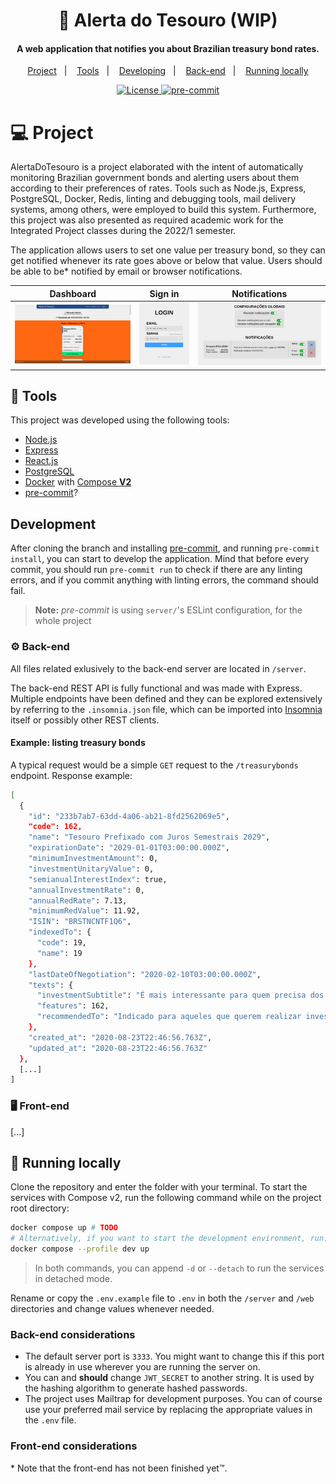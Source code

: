 <h1 align="center">
    <!-- <img alt="AlertaDoTesouro" title="AlertaDoTesouro" src=".github/AlertaDoTesouro.svg" width="200px" />
    <br/
    > -->
    🚨 Alerta do Tesouro (WIP)
</h1>

<h4 align="center">
A web application that notifies you about Brazilian treasury bond rates.
</h4>

<p align="center">
  <a href="#-project">Project</a>&nbsp;&nbsp;&nbsp;|&nbsp;&nbsp;&nbsp;
  <a href="#-tools">Tools</a>&nbsp;&nbsp;&nbsp;|&nbsp;&nbsp;&nbsp;
  <a href="#-tools">Developing</a>&nbsp;&nbsp;&nbsp;|&nbsp;&nbsp;&nbsp;
  <a href="#-back-end">Back-end</a>&nbsp;&nbsp;&nbsp;|&nbsp;&nbsp;&nbsp;
  <a href="#-running-locally">Running locally</a>
</p>

<p align="center">
  <!-- <img alt="HerokuStatus" src="https://heroku-shields.herokuapp.com/covid19nowbot"> -->
  <a href="./LICENSE">
    <img alt="License" src="https://img.shields.io/badge/License-GPL%20v3-blue.svg" />
  </a>
  <a href="https://github.com/pre-commit/pre-commit">
    <img src="https://img.shields.io/badge/pre--commit-enabled-brightgreen?logo=pre-commit&logoColor=white" alt="pre-commit" style="max-width:100%;">
  </a>
</p>

# 💻 Project

AlertaDoTesouro is a project elaborated with the intent of automatically monitoring Brazilian government bonds and alerting users about them according to their preferences of rates. Tools such as Node.js, Express, PostgreSQL, Docker, Redis, linting and debugging tools, mail delivery systems, among others, were employed to build this system.
Furthermore, this project was also presented as required academic work for the Integrated Project classes during the 2022/1 semester.

The application allows users to set one value per treasury bond, so they can get notified whenever its rate goes above or below that value. Users should be able to be* notified by email or browser notifications.

<table>
    <thead>
        <tr>
          <th>Dashboard</th>
          <th>Sign in</th>
          <th>Notifications</th>
        </tr>
    </thead>
    <tbody>
        <tr>
            <td><a target="_blank" href=".github/dashboard.png"><img src=".github/dashboard.png" alt="Dashboard page" style="max-width: 100%; --darkreader-inline-outline:#b30000;" title=""/></td>
            <td><a target="_blank" href=".github/sign_in.png"><img src=".github/sign_in.png" alt="Sign in page" style="max-width:100%;"/></td>
            <td><a target="_blank" href=".github/notifications.png"><img src=".github/notifications.png" alt="Notifications page" style="max-width:100%;"/></td>
        </tr>
    </tbody>
</table>

## 🔧 Tools

This project was developed using the following tools:

- [Node.js](https://nodejs.org/en/)
- [Express](https://expressjs.com/)
- [React.js](http://reactjs.org/)
- [PostgreSQL](https://www.postgresql.org/)
- [Docker](https://www.docker.com/) with [Compose __V2__](https://docs.docker.com/compose/#compose-v2-and-the-new-docker-compose-command)
- [pre-commit]?

[pre-commit]: https://pre-commit.com/

## Development

After cloning the branch and installing [pre-commit], and running `pre-commit install`, you can start to develop the application. Mind that before every commit, you should run `pre-commit run` to check if there are any linting errors, and if you commit anything with linting errors, the command should fail.

> __Note:__ _pre-commit_ is using `server/`'s ESLint configuration, for the whole project

### ⚙️ Back-end

All files related exlusively to the back-end server are located in `/server`.

The back-end REST API is fully functional and was made with Express. Multiple endpoints have been defined and they can be explored extensively by referring to the `.insomnia.json` file, which can be imported into [Insomnia](https://insomnia.rest/) itself or possibly other REST clients.

#### Example: listing treasury bonds

A typical request would be a simple `GET` request to the `/treasurybonds` endpoint. Response example:

```bash
[
  {
    "id": "233b7ab7-63dd-4a06-ab21-8fd2562069e5",
    "code": 162,
    "name": "Tesouro Prefixado com Juros Semestrais 2029",
    "expirationDate": "2029-01-01T03:00:00.000Z",
    "minimumInvestmentAmount": 0,
    "investmentUnitaryValue": 0,
    "semianualInterestIndex": true,
    "annualInvestmentRate": 0,
    "annualRedRate": 7.13,
    "minimumRedValue": 11.92,
    "ISIN": "BRSTNCNTF1Q6",
    "indexedTo": {
      "code": 19,
      "name": 19
    },
    "lastDateOfNegotiation": "2020-02-10T03:00:00.000Z",
    "texts": {
      "investmentSubtitle": "É mais interessante para quem precisa dos seus rendimentos para complementar sua renda, pois paga juros a cada semestre (cupons de juros). Em caso de resgate antecipado, o Tesouro Nacional garante sua recompra pelo seu valor de mercado.",
      "features": 162,
      "recommendedTo": "Indicado para aqueles que querem realizar investimentos de longo prazo."
    },
    "created_at": "2020-08-23T22:46:56.763Z",
    "updated_at": "2020-08-23T22:46:56.763Z"
  },
  [...]
]
```

### 🖥 Front-end

[...]

## 🏡 Running locally

Clone the repository and enter the folder with your terminal. To start the services with Compose v2, run the following command while on the project root directory:

   ```bash
  docker compose up # TODO
  # Alternatively, if you want to start the development environment, run:
  docker compose --profile dev up
   ```

   > In both commands, you can append `-d` or `--detach` to run the services in detached mode.

Rename or copy the `.env.example` file to `.env` in both the `/server` and `/web` directories and change values whenever needed.

### Back-end considerations

- The default server port is `3333`. You might want to change this if this port is already in use wherever you are running the server on.
- You can and __should__ change `JWT_SECRET` to another string. It is used by the hashing algorithm to generate hashed passwords.
- The project uses Mailtrap for development purposes. You can of course use your preferred mail service by replacing the appropriate values in the `.env` file.
   <!-- - [Sentry](https://sentry.io/for/web/) was added mostly for learning purposes and of course is not required; feel free to leave the string empty. -->

<!-- TODO: Endpoints documentation -->

### Front-end considerations

\* Note that the front-end has not been finished yet:tm:.
